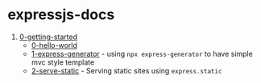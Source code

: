# expressjs-docs

1. [0-getting-started](./0-getting-started/)
    - [0-hello-world](./0-getting-started/0-hello-world/)
    - [1-express-generator](./0-getting-started/1-express-generator) - using `npx express-generator` to have simple mvc style template
    - [2-serve-static](./0-getting-started/2-serve-static/) - Serving static sites using `express.static`
